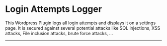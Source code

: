 # Login Attempts Logger
This Wordpress Plugin logs all login attempts and displays it on a settings page. It is secured against several potential attacks like SQL injections, XSS attacks, File inclusion attacks, brute force attacks, ...  

---
